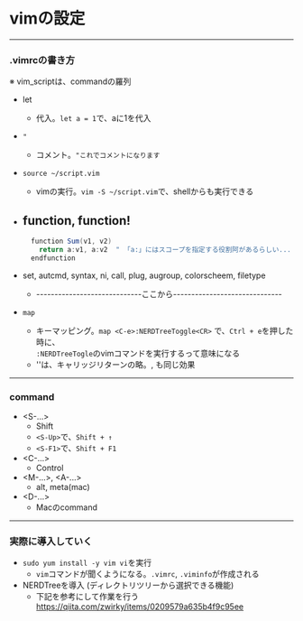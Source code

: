 # vimの設定

***

### .vimrcの書き方
※ vim_scriptは、commandの羅列

* let
  - 代入。`let a = 1`で、aに1を代入

* `"`
  - コメント。`"これでコメントになります`

* `source ~/script.vim`
  - vimの実行。`vim -S ~/script.vim`で、shellからも実行できる

* function, function!
  - 
  ```java
    function Sum(v1, v2)
      return a:v1, a:v2  " 「a:」にはスコープを指定する役割阿があるらしい...
    endfunction
   ```
* set, autcmd, syntax, ni, call, plug, augroup, colorscheem, filetype
  - -----------------------------ここから------------------------------

* `map`
  -  キーマッピング。`map <C-e>:NERDTreeToggle<CR>` で、`Ctrl + e`を押した時に、<br>
`:NERDTreeTogle`のvimコマンドを実行するって意味になる
  - '<CR>'は、キャリッジリターンの略。<Return>, <Enter>も同じ効果

***

### command
* <S-...>
  - Shift
  - `<S-Up>`で、`Shift + ↑`
  - `<S-F1>`で、`Shift + F1`
* <C-...>
  - Control
* <M-...>, <A-...>
  - alt, meta(mac)
* <D-...>
  - Macのcommand

***

### 実際に導入していく
* `sudo yum install -y vim vi`を実行
  - `vim`コマンドが聞くようになる。`.vimrc`, `.viminfo`が作成される
* NERDTreeを導入 (ディレクトリツリーから選択できる機能)
  - 下記を参考にして作業を行う
    https://qiita.com/zwirky/items/0209579a635b4f9c95ee
